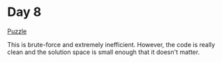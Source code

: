 # Day 8

[Puzzle](https://adventofcode.com/2021/day/8)

This is brute-force and extremely inefficient. However, the code is
really clean and the solution space is small enough that it doesn't
matter.
